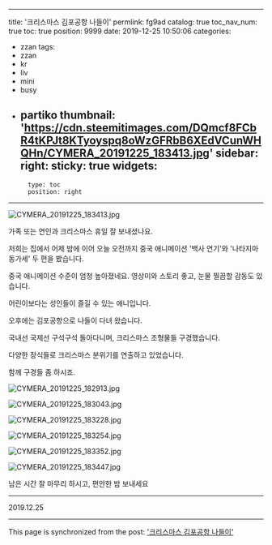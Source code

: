 
---
title: '크리스마스 김포공항 나들이'
permlink: fg9ad
catalog: true
toc_nav_num: true
toc: true
position: 9999
date: 2019-12-25 10:50:06
categories:
- zzan
tags:
- zzan
- kr
- liv
- mini
- busy
- partiko
thumbnail: 'https://cdn.steemitimages.com/DQmcf8FCbR4tKPJt8KTyoyspq8oWzGFRbB6XEdVCunWHQHn/CYMERA_20191225_183413.jpg'
sidebar:
    right:
        sticky: true
widgets:
    -
        type: toc
        position: right
---


![CYMERA_20191225_183413.jpg](https://cdn.steemitimages.com/DQmcf8FCbR4tKPJt8KTyoyspq8oWzGFRbB6XEdVCunWHQHn/CYMERA_20191225_183413.jpg)

가족 또는 연인과 크리스마스 휴일 잘 보내셨나요.

저희는 집에서 어제 밤에 이어 오늘 오전까지 중국 애니메이션 '백사 연기'와 '나타지마동가세'  두 편을 봤습니다.

중국 애니메이션 수준이 엄청 높아졌네요.
영상미와 스토리 좋고, 눈물 찔끔할 감동도 있습니다.

어린이보다는 성인들이 즐길 수 있는 애니입니다.

오후에는 김포공항으로 나들이 다녀 왔습니다.

국내선 국제선 구석구석 돌아다니며, 크리스마스 조형물들 구경했습니다.

다양한 장식들로 크리스마스 분위기를 연출하고 있었습니다.

함께 구경들 좀 하시죠.

![CYMERA_20191225_182913.jpg](https://cdn.steemitimages.com/DQmQyVufWWTc1QTcNkrqyyPFm1d49eGHCeYQMSDz4YxTNfn/CYMERA_20191225_182913.jpg)

![CYMERA_20191225_183043.jpg](https://cdn.steemitimages.com/DQmQUECWSnv1im8PyYi4ajfEkCmNaxELEbVYzaN4NEtW171/CYMERA_20191225_183043.jpg)

![CYMERA_20191225_183228.jpg](https://cdn.steemitimages.com/DQmR2jsThJnxJnjoJ5VfM8sXxUqeKXp4myqkphH9XWRkqXv/CYMERA_20191225_183228.jpg)

![CYMERA_20191225_183254.jpg](https://cdn.steemitimages.com/DQmPfrUXAUMSHN95k1pAVeQoG8oNBAtp3bnDM28ZSnrmGus/CYMERA_20191225_183254.jpg)

![CYMERA_20191225_183352.jpg](https://cdn.steemitimages.com/DQmb2tfeMm887MomZxbtDeQiRrudJk7msgoMy3MqkJorMQa/CYMERA_20191225_183352.jpg)

![CYMERA_20191225_183447.jpg](https://cdn.steemitimages.com/DQmPkEsRzdSGQSahkXMXXkWn3MePBbNT86krcrnpeYuwkm5/CYMERA_20191225_183447.jpg)

남은 시간 잘 마무리 하시고, 편안한 밤 보내세요

---

2019.12.25

- - -

This page is synchronized from the post: ['크리스마스 김포공항 나들이'](https://steemit.com/@lucky2015/fg9ad)
